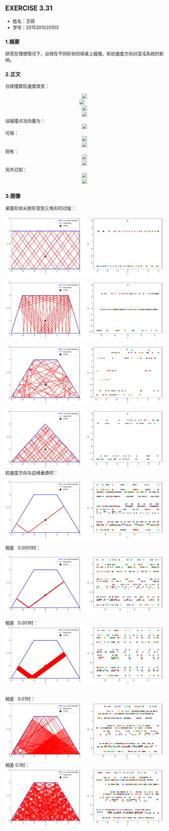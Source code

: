 

## EXERCISE 3.31
* 姓名：王硕
* 学号：2015301020103
### 1.摘要
研究在理想情况下，台球在不同形状的球桌上碰撞，和初速度方向对混沌系统的影响。
### 2.正文        
台球撞壁后速度改变：    
<div align=center>    
<img src="http://latex.codecogs.com/gif.latex?\overrightarrow{v_{i,\perp\,}}=(\overrightarrow{v_{i}}\cdot\,\widehat{n})\widehat{n}">        </div><div align=center>  
<img src="http://latex.codecogs.com/gif.latex?\overrightarrow{v_{i,\parallel\,}}=\overrightarrow{v_{i}}-\overrightarrow{v_{i,\perp\,}}">      
</div>
<div align=center>
<img src="http://latex.codecogs.com/gif.latex?\overrightarrow{v_{f,\perp\,}}=-\overrightarrow{v_{i,\perp\,}}">    
 </div><div align=center>
<img src="http://latex.codecogs.com/gif.latex?\overrightarrow{v_{f,\parallel\,}}=\overrightarrow{v_{i,\parallel\,}}">    
 </div>   
设碰撞点法向量为：
<div align=center>
<img src="http://latex.codecogs.com/gif.latex?\widehat{n}=a\widehat{i}+b\widehat{j}"> 
</div>
可得：
<div align=center>
<img src="http://latex.codecogs.com/gif.latex?\overrightarrow{v_{i\,}}=v_{i,x\,}\widehat{i}+\overrightarrow{v_{i,y}}\widehat{j}"> 
 </div><div align=center>
<img src="http://latex.codecogs.com/gif.latex?\overrightarrow{v_{f\,}}=v_{f,x}\widehat{i}+\overrightarrow{v_{f,y}}\widehat{j}">
    </div>
则有：
<div align=center>
<img src="http://latex.codecogs.com/gif.latex?v_{f,x}=(1-2a^{2})v_{i,x}-2abv_{i,y}">
 </div><div align=center>
<img src="http://latex.codecogs.com/gif.latex?v_{f,y}=(1-2b^{2})v_{i,y}-2abv_{i,x}">
    </div>
另外已知：
<div align=center>
<img src="http://latex.codecogs.com/gif.latex?\frac{\mathrm{d}x}{\mathrm{d}t}=v_{x}"> 
 </div><div align=center>
<img src="http://latex.codecogs.com/gif.latex?\frac{\mathrm{d}y}{\mathrm{d}t}=v_{y}"> 
    </div>        
    
### 3.图像

桌面形状从矩形变到三角形的过程：    
    
![](https://github.com/March0ns/Computional_Physics_N2015301020103/blob/master/EXERCISE/F_8_1.png)




    
![](https://github.com/March0ns/Computional_Physics_N2015301020103/blob/master/EXERCISE/F_8_2.png)    
    
 ![](https://github.com/March0ns/Computional_Physics_N2015301020103/blob/master/EXERCISE/F_8_3.png)     
     
 ![](https://github.com/March0ns/Computional_Physics_N2015301020103/blob/master/EXERCISE/F_8_4.png)      
 初速度方向与边缘垂直时：    
     
 ![](https://github.com/March0ns/Computional_Physics_N2015301020103/blob/master/EXERCISE/F_8_5.png)    
     
 相差   0.0001时：    
     
 ![](https://github.com/March0ns/Computional_Physics_N2015301020103/blob/master/EXERCISE/F_8_6.png)     
     
 相差   0.001时：    
 ![](https://github.com/March0ns/Computional_Physics_N2015301020103/blob/master/EXERCISE/F_8_7.png)    
     
 相差   0.01时：
 ![](https://github.com/March0ns/Computional_Physics_N2015301020103/blob/master/EXERCISE/F_8_8.png)
 相差   0.1时：    
 ![](https://github.com/March0ns/Computional_Physics_N2015301020103/blob/master/EXERCISE/F_8_9.png)
 
